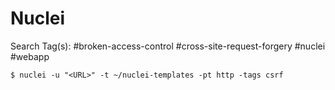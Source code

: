 # Nuclei

Search Tag(s): #broken-access-control #cross-site-request-forgery #nuclei #webapp

`$ nuclei -u "<URL>" -t ~/nuclei-templates -pt http -tags csrf`